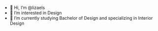 - 👋 Hi, I’m @lizaels
- 👀 I’m interested in Design
- 🌱 I’m currently studying Bachelor of Design and specializing in Interior Design


<!---
lizaels/lizaels is a ✨ special ✨ repository because its `README.md` (this file) appears on your GitHub profile.
You can click the Preview link to take a look at your changes.
--->
